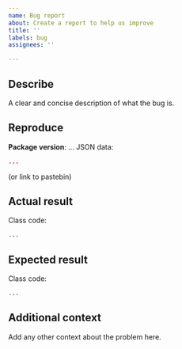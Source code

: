 ```yaml
---
name: Bug report
about: Create a report to help us improve
title: ''
labels: bug
assignees: ''

---
```


## Describe
A clear and concise description of what the bug is.

## Reproduce
**Package version**: ...
JSON data:
```json
...
```
(or link to pastebin)

## Actual result
Class code:
```python
...
```

## Expected result
Class code:
```python
...
```

## Additional context
Add any other context about the problem here.
